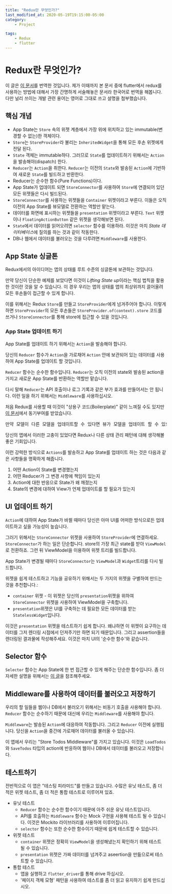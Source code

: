 ```yaml
---
title: "Redux란 무엇인가?"
last_modified_at: 2020-05-19T19:15:00-05:00
category:
    - Project

tags:
    - Redux
    - flutter
---
```


# Redux란 무엇인가?

이 글은 [이 문서](https://gitlab.com/brianegan/flutter_architecture_samples/-/blob/master/example/redux/README.md)를 번역한 것입니다. 제가 이때까지 본 문서 중에 flutter에서 redux를 사용하는 방법에 대해서 가장 간명하게 서술해놓은 문서라 한국어로 번역을 해봅니다. 다만 널리 쓰이는 개발 관련 용어는 영어로 그대로 쓰고 설명을 첨부했습니다.

## 핵심 개념

- App State는 ```Store``` 속의 위젯 계층에서 가장 위에 위치하고 있는 immutable(변경할 수 없는)한 객체이다.
- ```Store```는 ```StoreProvider```라 불리는 ```InheritedWidget```을 통해 모든 후손 위젯에게 전달 된다.
- ```State``` 객체는 immutable하다. 그러므로 ```State```를 업데이트하기 위해서는 ```Action```을 발송해야(dispatch) 한다.
- ```Reducer```는 ```Action```을 취한다. ```Reducer```는 이전의 ```State```와 발송된 ```Action```에 기반하여 새로운 ```State```를 빌드하고 반환한다.
- Reducer는 순수한 함수(Pure Functions)이다.
- App State가 업데이트 되면 ```StoreConnector```를 사용하여 ```Store```에 연결되어 있던 모든 위젯들은 다시 빌드된다.
- ```StoreConnector```를 사용하는 위젯들을 ```Container``` 위젯이라고 부른다. 이들은 오직 이전의 App State를 뷰모델로 전환하는 역할만 맡는다.
- 데이터를 화면에 표시하는 위젯들을 ```presentation``` 위젯이라고 부른다. ```Text``` 위젯이나 ```FloatingActionButton``` 같은 위젯을 생각해보면 된다.
- ```State```에서 데이터를 읽어오려면 ```selector``` 함수를 이용하라. 이것은 마치 *State 데이터베이스*에 질의를 하는 것과 같이 작동한다.
- DB나 웹에서 데이터를 불러오는 것을 다루려면 ```Middleware```를 사용한다.

## App State 싱글톤

Redux에서의 아이디어는 앱의 상태를 루트 수준의 싱글톤에 보관하는 것입니다.

만약 당신이 단순한 예제를 보았다면 이것이 *Lifting State up*이라는 핵심 법칙을 활용한 것이란 것을 알 수 있습니다. 이 경우 우리는 앱의 상태를 앱의 최상위까지 끌어올려 모든 후손들이 접근할 수 있게 합니다.

이를 위해서는 Redux ```Store```를 만들고 ```StoreProvider```에게 넘겨주어야 합니다. 이렇게 하면 ```StoreProvider```의 모든 후손들은 ```StoreProvider.of(context).store``` 코드를 쓰거나 ```StoreConnector```를 통해 store에 접근할 수 있을 것입니다.

### App State 업데이트 하기

App State를 업데이트 하기 위해서는 ```Action```을 발송해야 합니다.

당신의 ```Reducer``` 함수가 ```Action```을 가로채어 ```Action``` 안에 보관되어 있는 데이터를 사용하여 App State를 업데이트 할 것입니다.

```Reducer``` 함수는 순수한 함수입니다. ```Reducer```는 오직 이전의 state와 발송된 action을 가지고 새로운 App State를 반환하는 역할만 맡습니다.

다시 말해 ```Reducer```는 API 호출이나 로그 기록과 같은 부가 효과를 만들어서는 안 됩니다. 이런 일을 하기 위해서는 ```Middleware```를 사용하십시오.

처음 Redux를 사용할 때 이것이 "상용구 코드(Boilerplate)" 같이 느껴질 수도 있지만 [이 문서](http://redux.js.org/)에서 동기부여를 받았습니다.

<pre>
만약 모델이 다른 모델을 업데이트할 수 있다면 뷰가 모델을 업데이트 할 수 있으며 이것은 또 다른 모델을 업데이트 할 수 있고 이것은 결국 또 다른 뷰의 업데이트를 초래할지도 모른다. 언젠가는 당신은 state가 왜 그렇게 됐는지, 언제 그렇게 됐는지, 어떻게 그렇게 됐는지에 대해 손을 쓸 수 없게 됨으로써 당신 앱에서 무슨 일이 일어나고 있는지에 대해 이해하지 못하게 될 것이다. 시스템이 불투명하고 결정론적이지 못하다면 버그를 재현하고 새로운 기능을 추가하기가 매우 힘들다.
</pre>

당신의 앱에서 이러한 고충이 있었다면 Redux나 다른 상태 관리 패턴에 대해 생각해볼 좋은 기회입니다.

이런 강력한 방식으로 ```Actions```를 발송하고 App State를 업데이트 하는 것은 다음과 같은 사항들을 명확하게 해줍니다.

1. 어떤 Action이 State를 변경했는지
2. 어떤 Reducer가 그 변경 사항에 책임이 있는지
3. Action에 대한 반응으로 State가 왜 깨졌는지
4. State의 변경에 대하여 View가 언제 업데이트를 할 필요가 있는지

## UI 업데이트 하기

```Action```에 대하여 App State가 바뀔 때마다 당신은 아마 UI를 어떠한 방식으로든 업데이트하고 싶을 가능성이 높습니다.

그러기 위해서는 ```StoreConnector``` 위젯을 사용하여 ```StoreProvider```에 연결하세요. ```StoreConnector```가 하는 일은 단순합니다. store의 가장 최근 state를 받아 ```ViewModel```로 전환하죠. 그런 뒤 ViewModel을 이용하여 위젯 트리를 빌드합니다.

App State가 변경될 때마다 ```StoreConnector```는 ```ViewModel```과 ```Widget```트리를 다시 빌드합니다.

위젯을 쉽게 테스트하고 기능을 공유하기 위해서는 두 가지의 위젯을 구별하여 만드는 것을 추천합니다.:

- ```container``` 위젯 - 이 위젯은 당신의 ```presentation```위젯을 위하여 ```StoreConnector``` 위젯을 사용하여 ViewModel을 구축합니다.
- ```presentation```위젯은 UI를 구축하는 데 필요한 모든 데이터를 받는 ```StatelessWidget```입니다.

이것은 ```presentation``` 위젯을 테스트하기 쉽게 합니다. 왜냐하면 이 위젯이 요구하는 데이터를 그저 렌더링 시점에서 던져주기만 하면 되기 때문입니다. 그리고 assertion들을 렌더링된 결과물에 작성해주세요. 이것은 마치 UI의 '순수한 함수'와 같습니다.

## Selector 함수

```Selector``` 함수는 App State에 한 번 접근할 수 있게 해주는 단순한 함수입니다. 좀 더 자세한 설명을 위해서는 [이 글](https://pub.dartlang.org/packages/reselect)을 참조해주세요.

## Middleware를 사용하여 데이터를 불러오고 저장하기

우리의 할 일들을 웹이나 DB에서 불러오기 위해서는 비동기 호출을 사용해야 합니다. ```Reducer``` 함수는 순수하기 때문에 대신에 우리는 ```Middleware```를 사용해야 합니다.

```Middleware```는 발송된 ```Action```에 대응하여 작동합니다. 그리고 ```Reducer``` 이전에 실행됩니다. 당신을 ```Action```을 중간에 가로채어 데이터를 불러올 수 있습니다.

이 앱에서 우리는 "Store Todos Middleware"를 가지고 있습니다. 이것은 ```LoadTodos```와 ```SaveTodos``` 타입의 action에 반응하여 웹이나 DB에서 데이터를 불러오고 저장합니다.

## 테스트하기

전반적으로 이 앱은 "테스팅 피라미드"를 만들고 있습니다. 수많은 유닛 테스트, 좀 더 적은 위젯 테스트, 좀 더 적은 통합 테스트로 이루어져 있죠.

- 유닛 테스트
  - ```Reducer``` 함수는 순수한 함수이기 때문에 아주 쉬운 유닛 테스트입니다.
  - API를 호출하는 ```Middleware``` 함수는 Mock 구현을 사용해 테스트 될 수 있습니다. 이것은 Mockito 라이브러리를 사용하여 이루어집니다.
  - ```selector``` 함수는 또한 순수한 함수이기 때문에 쉽게 테스트할 수 있습니다.
- 위젯 테스트
  - ```container``` 위젯은 정확히 ```ViewModel```을 생성해냈는지 확인하기 위해 테스트 될 수 있습니다.
  - ```presentation``` 위젯은 가짜 데이터를 넘겨주고 aseertion을 만듦으로써 테스트할 수 있습니다.
- 통합 테스트
  - 앱을 실행하고 ```flutter_driver```를 통해 drive 하십시오.
  - '페이지 객체 모형' 패턴을 사용하여 테스트를 좀 더 읽고 유지하기 쉽게 만드십시오.